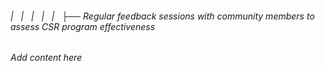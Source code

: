 ###### |   |   |   |   |   ├── Regular feedback sessions with community members to assess CSR program effectiveness

*Add content here*